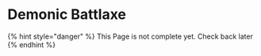 # Demonic Battlaxe

{% hint style="danger" %}
This Page is not complete yet. Check back later
{% endhint %}

